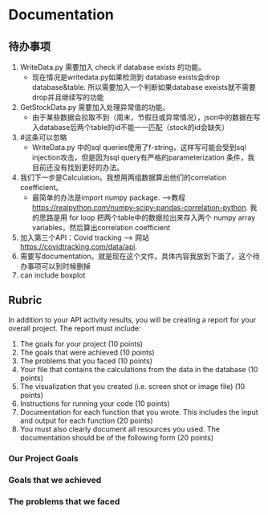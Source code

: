 # Documentation

## 待办事项

1. WriteData.py 需要加入 check if database exists 的功能。
   - 现在情况是writedata.py如果检测到 database exists会drop database&table. 所以需要加入一个判断如果database exeists就不需要drop并且继续写的功能
2. GetStockData.py 需要加入处理异常值的功能。
   - 由于某些数据会拉取不到（周末，节假日或异常情况），json中的数据在写入database后两个table的id不能一一匹配（stock的id会缺失）
3. #这条可以忽略
   - WriteData.py 中的sql queries使用了f-string，这样写可能会受到sql injection攻击，但是因为sql query有严格的parameterization
条件，我目前还没有找到更好的办法。
4. 我们下一步是Calculation。我想用两组数据算出他们的correlation coefficient。
   - 最简单的办法是import numpy package. -->教程 <https://realpython.com/numpy-scipy-pandas-correlation-python>. 我的思路是用 for loop 把两个table中的数据拉出来存入两个 numpy array variables，然后算出correlation coefficient
5. 加入第三个API：Covid tracking --> 网站 <https://covidtracking.com/data/api>.
6. 需要写documentation。就是现在这个文件。具体内容我放到下面了。这个待办事项可以到时候删掉
7. can include boxplot

## Rubric

In addition to your API activity results, you will be creating a report for your overall project. The report must include:

1. The goals for your project (10 points)
2. The goals that were achieved (10 points)
3. The problems that you faced (10 points)
4. Your file that contains the calculations from the data in the database (10 points)
5. The visualization that you created (i.e. screen shot or image file) (10 points)
6. Instructions for running your code (10 points)
7. Documentation for each function that you wrote. This includes the input and output for
each function (20 points)
8. You must also clearly document all resources you used. The documentation should be of
the following form (20 points)

### Our Project Goals

### Goals that we achieved

### The problems that we faced
